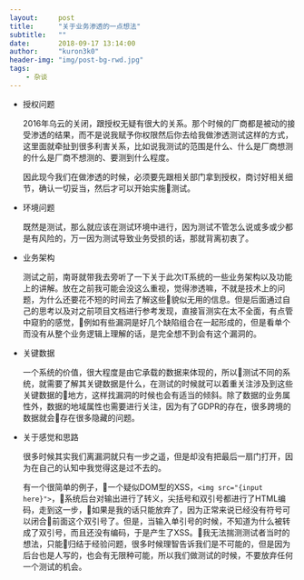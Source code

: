 ```yaml
---
layout:     post
title:      "关于业务渗透的一点想法"
subtitle:   ""
date:       2018-09-17 13:14:00
author:     "kuron3k0"
header-img: "img/post-bg-rwd.jpg"
tags:
    - 杂谈
---
```



- 授权问题

    2016年乌云的关闭，跟授权无疑有很大的关系。那个时候的厂商都是被动的接受渗透的结果，而不是说我赋予你权限然后你去给我做渗透测试这样的方式，这里面就牵扯到很多利害关系，比如说我测试的范围是什么、什么是厂商想测的什么是厂商不想测的、要测到什么程度。<br>

    因此现今我们在做渗透的时候，必须要先跟相关部门拿到授权，商讨好相关细节，确认一切妥当，然后才可以开始实施测试。


- 环境问题

    既然是测试，那么就应该在测试环境中进行，因为测试不管怎么说或多或少都是有风险的，万一因为测试导致业务受损的话，那就背离初衷了。


- 业务架构

    测试之前，南哥就带我去旁听了一下关于此次IT系统的一些业务架构以及功能上的讲解。放在之前我可能会没这么重视，觉得渗透嘛，不就是技术上的问题，为什么还要花不短的时间去了解这些貌似无用的信息。但是后面通过自己的思考以及对之前项目文档进行参考发现，直接盲测实在太不全面，有点管中窥豹的感觉，例如有些漏洞是好几个缺陷组合在一起形成的，但是看单个而没有从整个业务逻辑上理解的话，是完全想不到会有这个漏洞的。


- 关键数据

    一个系统的价值，很大程度是由它承载的数据来体现的，所以测试不同的系统，就需要了解其关键数据是什么，在测试的时候就可以着重关注涉及到这些关键数据的地方，这样找漏洞的时候也会有适当的倾斜。除了数据的业务属性外，数据的地域属性也需要进行关注，因为有了GDPR的存在，很多跨境的数据就会存在很多隐藏的问题。


- 关于感觉和思路

    很多时候其实我们离漏洞就只有一步之遥，但是却没有把最后一扇门打开，因为在自己的认知中我觉得这是过不去的。<br>
    
    有一个很简单的例子，一个疑似DOM型的XSS，`<img src="{input here}">`，系统后台对输出进行了转义，尖括号和双引号都进行了HTML编码，走到这一步，如果是我的话只能放弃了，因为正常来说已经没有符号可以闭合前面这个双引号了。但是，当输入单引号的时候，不知道为什么被转成了双引号，而且还没有编码，于是产生了XSS。我无法揣测测试者当时的想法，只能归结于经验问题，很多时候理智告诉我们是不可能的，但是因为后台也是人写的，也会有无限种可能，所以我们做测试的时候，不要放弃任何一个测试的机会。
